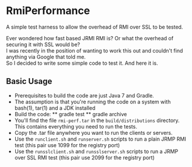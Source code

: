 RmiPerformance
==============

A simple test harness to allow the overhead of RMI over SSL to be tested.

Ever wondered how fast based JRMI RMI is?  Or what the overhead of securing it with SSL would be?  
I was recently in the position of wanting to work this out and couldn't find anything via Google that told me.  
So I decided to write some simple code to test it.  And here it is.

Basic Usage
-----------

* Prerequisites to build the code are just Java 7 and Gradle.
* The assumption is that you're running the code on a system with bash(1), tar(1) and a JDK installed
* Build the code:
** gradle test
** gradle archive
* You'll find the file `rmi-perf.tar`  in the `build/distributions` directory.  This contains everything you need to run the tests.
* Copy the .tar file anywhere you want to run the clients or servers.
* Use the `runclient.sh` and `runserver.sh` scripts to run a plain JRMP RMI test (this pair use 1099 for the registry port)
* Use the `runsslclient.sh` and `runsslserver.sh` scripts to run a JRMP over SSL RMI test (this pair use 2099 for the registry port)


